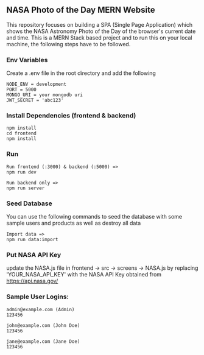 ## NASA Photo of the Day MERN Website

This repository focuses on building a SPA (Single Page Application) which shows the NASA Astronomy Photo of the Day of the browser's current date and time.
This is a MERN Stack based project and to run this on your local machine, the following steps have to be followed.
### Env Variables
Create a .env file in the root directory and add the following
```
NODE_ENV = development
PORT = 5000
MONGO_URI = your mongodb uri
JWT_SECRET = 'abc123'
```

### Install Dependencies (frontend & backend)
```
npm install 
cd frontend
npm install
```
### Run
```
Run frontend (:3000) & backend (:5000) =>
npm run dev

Run backend only =>
npm run server
```

### Seed Database
You can use the following commands to seed the database with some sample users and products as well as destroy all data
```
Import data =>
npm run data:import
```
### Put NASA API Key

update the NASA.js file in frontend -> src -> screens -> NASA.js 
by replacing 'YOUR_NASA_API_KEY' with the NASA API Key obtained from https://api.nasa.gov/

### Sample User Logins:

```
admin@example.com (Admin)
123456

john@example.com (John Doe)
123456

jane@example.com (Jane Doe)
123456
```
